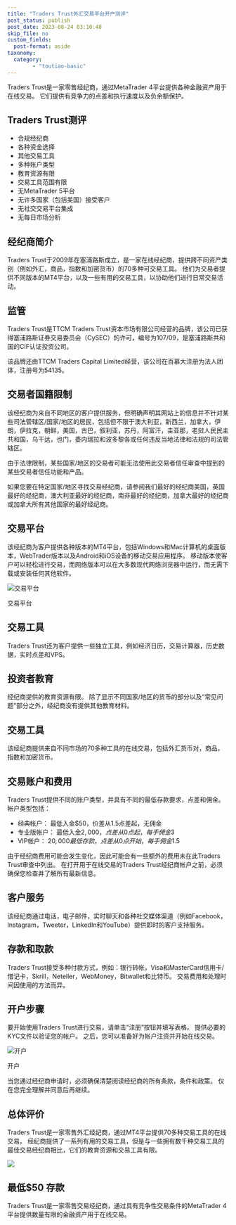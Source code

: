 ```yaml
---
title: "Traders Trust外汇交易平台开户测评"
post_status: publish
post_date: 2023-08-24 03:10:48
skip_file: no
custom_fields: 
  post-format: aside
taxonomy:
  category:
        - "toutiao-basic"
---
```


Traders Trust是一家零售经纪商，通过MetaTrader 4平台提供各种金融资产用于在线交易。 它们提供有竞争力的点差和执行速度以及负余额保护。

## Traders Trust测评

- 合规经纪商
- 各种资金选择
- 其他交易工具
- 多种账户类型
- 教育资源有限
- 交易工具范围有限
- 无MetaTrader 5平台
- 无许多国家（包括美国）接受客户
- 无社交交易平台集成
- 无每日市场分析

## 经纪商简介

Traders Trust于2009年在塞浦路斯成立，是一家在线经纪商，提供跨不同资产类别（例如外汇，商品，指数和加密货币）的70多种可交易工具。 他们为交易者提供不同版本的MT4平台，以及一些有用的交易工具，以协助他们进行日常交易活动。

## 监管

Traders Trust是TTCM Traders Trust资本市场有限公司经营的品牌，该公司已获得塞浦路斯证券交易委员会（CySEC）的许可，编号为107/09，是塞浦路斯共和国的CIF认证投资公司。

该品牌还由TTCM Traders Capital Limited经营，该公司在百慕大注册为法人团体，注册号为54135。

## 交易者国籍限制

该经纪商为来自不同地区的客户提供服务，但明确声明其网站上的信息并不针对某些司法管辖区/国家/地区的居民，包括但不限于澳大利亚，新西兰，加拿大，伊朗，伊拉克，朝鲜，美国，古巴，叙利亚，苏丹，阿富汗，圭亚那，老挝人民民主共和国，乌干达，也门，委内瑞拉和波多黎各或任何违反当地法律和法规的司法管辖区。

由于法律限制，某些国家/地区的交易者可能无法使用此交易者信任审查中提到的某些交易者信任功能和产品。

如果您要在特定国家/地区寻找交易经纪商，请参阅我们最好的经纪商美国，英国最好的经纪商，澳大利亚最好的经纪商，南非最好的经纪商，加拿大最好的经纪商或加拿大所有其他国家的最好经纪商。

## 交易平台

该经纪商为客户提供各种版本的MT4平台，包括Windows和Mac计算机的桌面版本，WebTrader版本以及Android和iOS设备的移动交易应用程序。 移动版本使客户可以轻松进行交易，而网络版本可以在大多数现代网络浏览器中运行，而无需下载或安装任何其他软件。

![交易平台](https://cdn.fendou.la/funstoutiao/2020/11/TradersTrust-Review-Trading-Platform.png "交易平台")

交易平台

## 交易工具

Traders Trust还为客户提供一些独立工具，例如经济日历，交易计算器，历史数据，实时点差和VPS。

## 投资者教育

经纪商提供的教育资源有限。 除了显示不同国家/地区的货币的部分以及“常见问题”部分之外，经纪商没有提供其他教育材料。

## 交易工具

该经纪商提供来自不同市场的70多种工具的在线交易，包括外汇货币对，商品，指数和加密货币。

## 交易账户和费用

Traders Trust提供不同的账户类型，并具有不同的最低存款要求，点差和佣金。 帐户类型包括：

- 经典帐户： 最低入金$50，价差从1.5点差起，无佣金
- 专业版帐户： 最低入金$2,000，点差从0点起，每手佣金$3
- VIP帐户： $20,000最低存款，点差从0点开始，每手佣金$1.5

由于经纪商费用可能会发生变化，因此可能会有一些额外的费用未在此Traders Trust审查中列出。 在打开用于在线交易的Traders Trust经纪商帐户之前，必须确保您检查并了解所有最新信息。

## 客户服务

该经纪商通过电话，电子邮件，实时聊天和各种社交媒体渠道（例如Facebook，Instagram，Tweeter，LinkedIn和YouTube）提供即时的客户支持服务。

## 存款和取款

Traders Trust接受多种付款方式，例如：银行转帐，Visa和MasterCard信用卡/借记卡，Skrill，Neteller，WebMoney，Bitwallet和比特币。 交易费用和处理时间因使用的方法而异。

## 开户步骤

要开始使用Traders Trust进行交易，请单击“注册”按钮并填写表格。 提供必要的KYC文件以验证您的帐户。 之后，您可以准备好为帐户注资并开始在线交易。

![开户](https://cdn.fendou.la/funstoutiao/2020/11/1605582863_244_TradersTrust-Review-Account-Opening.png "开户")

开户

当您通过经纪商申请时，必须确保清楚阅读经纪商的所有条款，条件和政策。 仅在您完全理解并同意后再继续。

## 总体评价

Traders Trust是一家零售外汇经纪商，通过MT4平台提供70多种交易工具的在线交易。 经纪商提供了一系列有用的交易工具，但是与一些拥有数千种交易工具的最佳交易经纪商相比，它们的教育资源和交易工具有限。

![](https://cdn.fendou.la/funstoutiao/2020/11/Traders-Trust-Logo.png)

## 最低$50 存款

Traders Trust是一家零售交易经纪商，通过具有竞争性交易条件的MetaTrader 4平台提供数量有限的金融资产用于在线交易。
